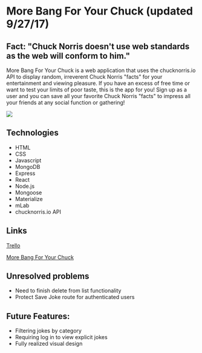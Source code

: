 # More Bang For Your Chuck (updated 9/27/17)

## Fact: "Chuck Norris doesn't use web standards as the web will conform to him."
                            
More Bang For Your Chuck is a web application that uses the chucknorris.io API to display random, irreverent Chuck Norris "facts" for your entertainment and viewing pleasure. If you have an excess of free time or want to test your limits of poor taste, this is the app for you! Sign up as a user and you can save all your favorite Chuck Norris "facts" to impress all your friends at any social function or gathering!

<img src="https://imgur.com/kVEt975.jpg">

## Technologies
* HTML
* CSS
* Javascript
* MongoDB
* Express
* React
* Node.js
* Mongoose
* Materialize
* mLab
* chucknorris.io API

## Links

[Trello](https://trello.com/b/64RSfX0h/more-bang-for-your-chuck)

[More Bang For Your Chuck](https://bangforyourchuck.herokuapp.com/)

## Unresolved problems
* Need to finish delete from list functionality
* Protect Save Joke route for authenticated users

## Future Features:
* Filtering jokes by category
* Requiring log in to view explicit jokes
* Fully realized visual design